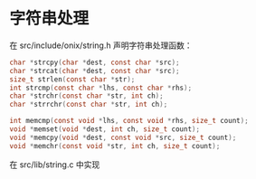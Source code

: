 # 字符串处理

在 src/include/onix/string.h 声明字符串处理函数：

````c
char *strcpy(char *dest, const char *src);
char *strcat(char *dest, const char *src);
size_t strlen(const char *str);
int strcmp(const char *lhs, const char *rhs);
char *strchr(const char *str, int ch);
char *strrchr(const char *str, int ch);

int memcmp(const void *lhs, const void *rhs, size_t count);
void *memset(void *dest, int ch, size_t count);
void *memcpy(void *dest, const void *src, size_t count);
void *memchr(const void *str, int ch, size_t count);
````

在 src/lib/string.c 中实现